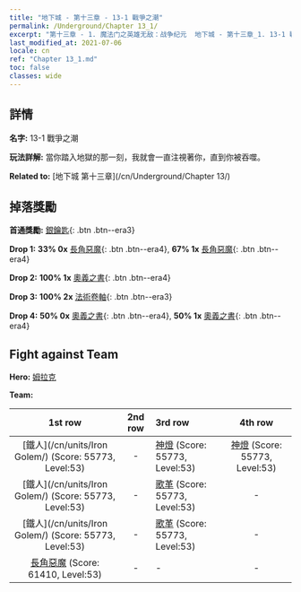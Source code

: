 ```yaml
---
title: "地下城 - 第十三章 - 13-1 戰爭之潮"
permalink: /Underground/Chapter 13_1/
excerpt: "第十三章 - 1. 魔法门之英雄无敌：战争纪元  地下城 - 第十三章_1. 13-1 戰爭之潮"
last_modified_at: 2021-07-06
locale: cn
ref: "Chapter 13_1.md"
toc: false
classes: wide
---
```


## 詳情

 **名字:** 13-1 戰爭之潮

 **玩法詳解:**       當你踏入地獄的那一刻，我就會一直注視著你，直到你被吞噬。

 **Related to:** [地下城 第十三章](/cn/Underground/Chapter 13/)

## 掉落獎勵

 **首通獎勵:** [銀鑰匙](/cn/Items/con_693/){: .btn .btn--era3}

 **Drop 1:** **33% 0x** [長角惡魔](/cn/Items/unt_229/){: .btn .btn--era4}, **67% 1x** [長角惡魔](/cn/Items/unt_229/){: .btn .btn--era4}

 **Drop 2:** **100% 1x** [奧義之書](/cn/Items/mat_53/){: .btn .btn--era4}

 **Drop 3:** **100% 2x** [法術卷軸](/cn/Items/con_694/){: .btn .btn--era3}

 **Drop 4:** **50% 0x** [奧義之書](/cn/Items/mat_46/){: .btn .btn--era4}, **50% 1x** [奧義之書](/cn/Items/mat_46/){: .btn .btn--era4}


## Fight against Team
 **Hero:** [姆拉克](/cn/heroes/Mullich/)

 **Team:**


  | 1st row | 2nd row | 3rd row | 4th row |
  |:----:|:----:|:----|:----:|
  | [鐵人](/cn/units/Iron Golem/) (Score: 55773, Level:53)  | - | [神燈](/cn/units/Genie/) (Score: 55773, Level:53)  | [神燈](/cn/units/Genie/) (Score: 55773, Level:53)  |
  | [鐵人](/cn/units/Iron Golem/) (Score: 55773, Level:53)  | - | [歌革](/cn/units/Gog/) (Score: 55773, Level:53)  | - |
  | [鐵人](/cn/units/Iron Golem/) (Score: 55773, Level:53)  | - | [歌革](/cn/units/Gog/) (Score: 55773, Level:53)  | - |
  | [長角惡魔](/cn/units/Demon/) (Score: 61410, Level:53)  | - | - | - |


